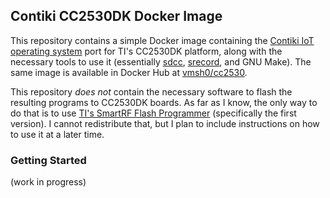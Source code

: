 ## Contiki CC2530DK Docker Image

This repository contains a simple Docker image containing the [Contiki IoT operating
system](https://github.com/contiki-os/contiki) port for TI's CC2530DK platform, along with the
necessary tools to use it (essentially [sdcc](https://sdcc.sourceforge.net/),
[srecord](https://srecord.sourceforge.net/), and GNU Make). The same image is available in Docker
Hub at [vmsh0/cc2530](https://hub.docker.com/r/vmsh0/cc2530-contiki).

This repository *does not* contain the necessary software to flash the resulting programs to
CC2530DK boards. As far as I know, the only way to do that is to use [TI's SmartRF Flash
Programmer](https://www.ti.com/tool/FLASH-PROGRAMMER) (specifically the first version). I cannot
redistribute that, but I plan to include instructions on how to use it at a later time.

### Getting Started

(work in progress)

